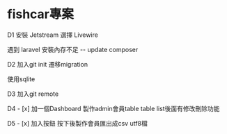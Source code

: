 # fishcar專案

D1 安裝 Jetstream 選擇 Livewire

遇到
laravel 安裝內存不足
-- update composer

D2 加入git init 遷移migration

使用sqlite

D3 加入git remote

D4 - [x]
加一個Dashboard
製作admin會員table
table list後面有修改刪除功能

D5 - [x]
加入按鈕
按下後製作會員匯出成csv utf8檔



